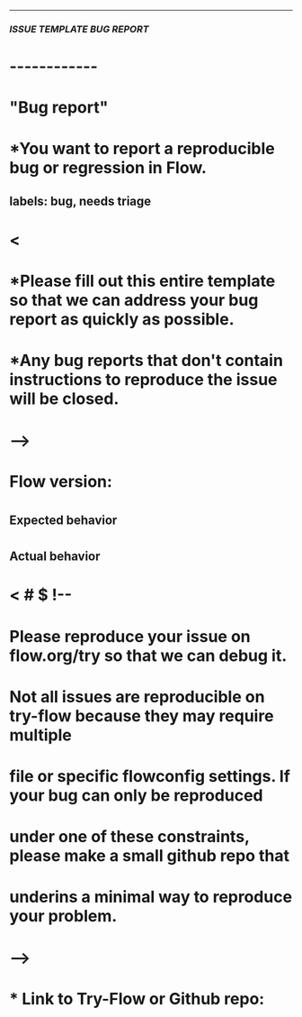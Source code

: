 -----------------------------------
### ***ISSUE TEMPLATE BUG REPORT***
#
#
#
#
# ------------
# "Bug report"
# *You want to report a reproducible bug or regression in Flow.
labels: bug, needs triage
---
#
# <
# *Please fill out this entire template so that we can address your bug report as quickly as possible.
#
# *Any bug reports that don't contain instructions to reproduce the issue will be closed.
# -->
#
# Flow version:
#
## Expected behavior
#
## Actual behavior
#
# < # $ !--
# Please reproduce your issue on flow.org/try so that we can debug it.
#
#
# Not all issues are reproducible on try-flow because they may require multiple
# file or specific flowconfig settings. If your bug can only be reproduced
# under one of these constraints, please make a small github repo that
# underins a minimal way to reproduce your problem.
# -->
# 
# * Link to Try-Flow or Github repo:

